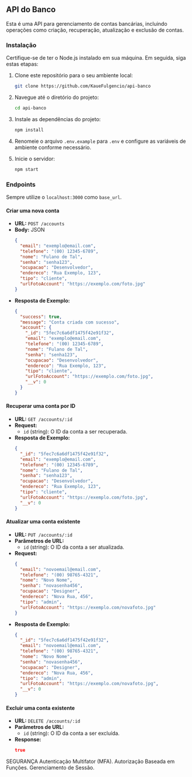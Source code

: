 ## API do Banco

Esta é uma API para gerenciamento de contas bancárias, incluindo operações como criação, recuperação, atualização e exclusão de contas.

### Instalação

Certifique-se de ter o Node.js instalado em sua máquina. Em seguida, siga estas etapas:

1. Clone este repositório para o seu ambiente local:
    ```bash
    git clone https://github.com/KaueFulgencio/api-banco
    ```

2. Navegue até o diretório do projeto:
    ```bash
    cd api-banco
    ```

3. Instale as dependências do projeto:
    ```bash
    npm install
    ```

4. Renomeie o arquivo `.env.example` para `.env` e configure as variáveis de ambiente conforme necessário.

5. Inicie o servidor:
    ```bash
    npm start
    ```

### Endpoints

Sempre utilize o `localhost:3000` como `base_url`.

#### Criar uma nova conta

- **URL:** `POST /accounts`
- **Body:** JSON
    ```json
    {
      "email": "exemplo@email.com",
      "telefone": "(00) 12345-6789",
      "nome": "Fulano de Tal",
      "senha": "senha123",
      "ocupacao": "Desenvolvedor",
      "endereco": "Rua Exemplo, 123",
      "tipo": "cliente",
      "urlFotoAccount": "https://exemplo.com/foto.jpg"
    }
    ```
- **Resposta de Exemplo:**
    ```json
    {
      "success": true,
      "message": "Conta criada com sucesso",
      "account": {
        "_id": "5fec7c6a6df1475f42e91f32",
        "email": "exemplo@email.com",
        "telefone": "(00) 12345-6789",
        "nome": "Fulano de Tal",
        "senha": "senha123",
        "ocupacao": "Desenvolvedor",
        "endereco": "Rua Exemplo, 123",
        "tipo": "cliente",
        "urlFotoAccount": "https://exemplo.com/foto.jpg",
        "__v": 0
      }
    }
    ```

#### Recuperar uma conta por ID

- **URL:** `GET /accounts/:id`
- **Request:** 
    - `id` (string): O ID da conta a ser recuperada.
- **Resposta de Exemplo:**
    ```json
    {
      "_id": "5fec7c6a6df1475f42e91f32",
      "email": "exemplo@email.com",
      "telefone": "(00) 12345-6789",
      "nome": "Fulano de Tal",
      "senha": "senha123",
      "ocupacao": "Desenvolvedor",
      "endereco": "Rua Exemplo, 123",
      "tipo": "cliente",
      "urlFotoAccount": "https://exemplo.com/foto.jpg",
      "__v": 0
    }
    ```

#### Atualizar uma conta existente

- **URL:** `PUT /accounts/:id`
- **Parâmetros de URL:**
    - `id` (string): O ID da conta a ser atualizada.
- **Request:**
    ```json
    {
      "email": "novoemail@email.com",
      "telefone": "(00) 98765-4321",
      "nome": "Novo Nome",
      "senha": "novasenha456",
      "ocupacao": "Designer",
      "endereco": "Nova Rua, 456",
      "tipo": "admin",
      "urlFotoAccount": "https://exemplo.com/novafoto.jpg"
    }
    ```
- **Resposta de Exemplo:**
    ```json
    {
      "_id": "5fec7c6a6df1475f42e91f32",
      "email": "novoemail@email.com",
      "telefone": "(00) 98765-4321",
      "nome": "Novo Nome",
      "senha": "novasenha456",
      "ocupacao": "Designer",
      "endereco": "Nova Rua, 456",
      "tipo": "admin",
      "urlFotoAccount": "https://exemplo.com/novafoto.jpg",
      "__v": 0
    }
    ```

#### Excluir uma conta existente

- **URL:** `DELETE /accounts/:id`
- **Parâmetros de URL:**
    - `id` (string): O ID da conta a ser excluída.
- **Response:**
    ```json
    true
    ```

SEGURANÇA
Autenticação Multifator (MFA).
Autorização Baseada em Funções.
Gerenciamento de Sessão.